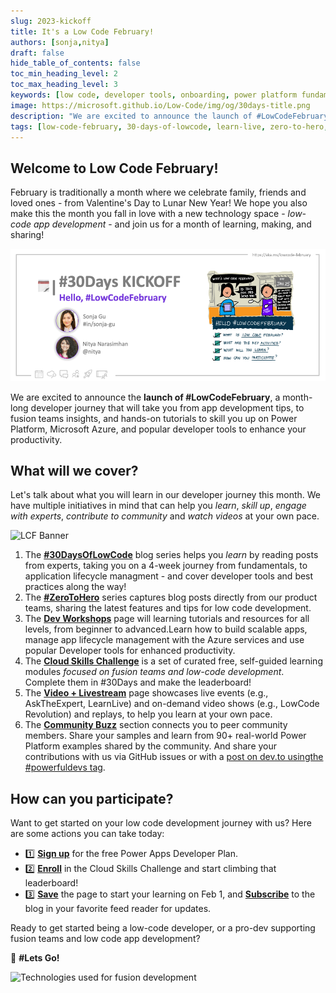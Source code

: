 ```yaml
---
slug: 2023-kickoff
title: It's a Low Code February!
authors: [sonja,nitya]
draft: false
hide_table_of_contents: false
toc_min_heading_level: 2
toc_max_heading_level: 3
keywords: [low code, developer tools, onboarding, power platform fundamentals, 30DaysOfLowCode, recap]
image: https://microsoft.github.io/Low-Code/img/og/30days-title.png
description: "We are excited to announce the launch of #LowCodeFebruary https://aka.ms/lowcode-february - a month-long developer journey that will take you from app development tips, to fusion teams insights, and hands-on tutorials to skill you up on Power Platform, Microsoft Azure!" 
tags: [low-code-february, 30-days-of-lowcode, learn-live, zero-to-hero, ask-the-expert,fusion-teams, power-platform, kickoff]
---
```



<head>
  <meta name="twitter:url" 
    content="https://microsoft.github.io/Low-Code/blog/2023-kickoff" />
  <meta name="twitter:title" 
    content="5. Week 1 - Recap" />
  <meta name="twitter:description" 
    content="We are excited to announce the launch of #LowCodeFebruary https://aka.ms/lowcode-february - a month-long developer journey that will take you from app development tips, to fusion teams insights, and hands-on tutorials to skill you up on Power Platform, Microsoft Azure!" />
  <meta name="twitter:image" 
    content="https://microsoft.github.io/Low-Code/img/og/30days-title.png" content="summary_large_image" />
  <meta name="twitter:creator" 
    content="@nitya" />
  <meta name="twitter:site" content="@AzureAdvocates" /> 
  <link rel="canonical" 
    href="https://microsoft.github.io/Low-Code/blog/2023-kickoff" />
</head>


## Welcome to Low Code February!

February is traditionally a month where we celebrate family, friends and loved ones - from Valentine's Day to Lunar New Year! We hope you also make this the month you fall in love with a new technology space - _low-code app development_ - and join us for a month of learning, making, and sharing!

![#30DaysOfLowCode Kickoff](./../../../static/img/og/30days-title.png)

We are excited to announce the **launch of #LowCodeFebruary**, a month-long developer journey that will take you from app development tips, to fusion teams insights, and hands-on tutorials to skill you up on Power Platform, Microsoft Azure, and popular developer tools to enhance your productivity.

## What will we cover?

Let's talk about what you will learn in our developer journey this month. We have multiple initiatives in mind that can help you _learn_, _skill up_, _engage with experts_, _contribute to community_ and _watch videos_ at your own pace. 

![LCF Banner](../../../static/img/lcf-banner.png)

1. The [**#30DaysOfLowCode**](/blog) blog series helps you _learn_ by reading posts from experts, taking you on a 4-week journey from fundamentals, to application lifecycle managment - and cover developer tools and best practices along the way!
2. The [**#ZeroToHero**](/lowcode-february/ZeroToHero/) series captures blog posts directly from our product teams, sharing the latest features and tips for low code development.
3. The [**Dev Workshops**](/docs/intro/) page will learning tutorials and resources for all levels, from beginner to advanced.Learn how to build scalable apps, manage app lifecycle management with the Azure services and use popular Developer tools for enhanced productivity.  
4. The [**Cloud Skills Challenge**](https://aka.ms/lowcode-february/challenge) is a set of curated free, self-guided learning modules _focused on fusion teams and low-code development_. Complete them in #30Days and make the leaderboard!
5. The [**Video + Livestream**](/lowcode-february/Video-Live/) page showcases live events (e.g., AskTheExpert, LearnLive) and on-demand video shows (e.g., LowCode Revolution) and replays, to help you learn at your own pace. 
6. The [**Community Buzz**](https://pnp.github.io/powerplatform-samples/) section connects you to peer community members. Share your samples and learn from 90+ real-world Power Platform examples shared by the community. And share your contributions with us via GitHub issues or with a [post on dev.to usingthe #powerfuldevs tag](https://dev.to/t/powerfuldevs).
 
 
## How can you participate?

Want to get started on your low code development journey with us? Here are some actions you can take today:

* 1️⃣ [**Sign up**](https://aka.ms/lowcode-february/devplan) for the free Power Apps Developer Plan.
* 2️⃣ [**Enroll**](https://aka.ms/lowcode-february/challenge) in the Cloud Skills Challenge and start climbing that leaderboard!
* 3️⃣ [**Save**](http://aka.ms/lowcode-february) the page to start your learning on Feb 1, and [**Subscribe**](https://microsoft.github.io/Low-Code/blog/rss.xml) to the blog in your favorite feed reader for updates. 

Ready to get started being a low-code developer, or a pro-dev supporting fusion teams and low code app development?

🏁 **#Lets Go!**

<!-- FIXME: banner image -->
![Technologies used for fusion development](01%20-%20Kickoff.png)
